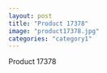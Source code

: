 ```yaml
---
layout: post
title: "Product 17378"
image: "product17378.jpg"
categories: "category1"
---
```

Product 17378
